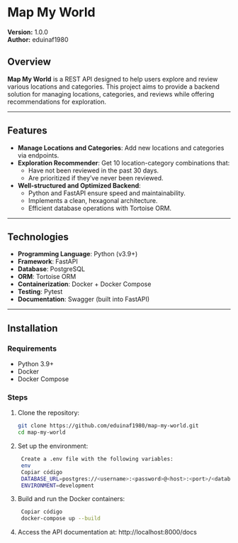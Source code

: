 # Map My World

**Version:** 1.0.0  
**Author:** eduinaf1980  

## **Overview**

**Map My World** is a REST API designed to help users explore and review various locations and categories. This project aims to provide a backend solution for managing locations, categories, and reviews while offering recommendations for exploration.

---

## **Features**

- **Manage Locations and Categories**: Add new locations and categories via endpoints.
- **Exploration Recommender**: Get 10 location-category combinations that:
  - Have not been reviewed in the past 30 days.
  - Are prioritized if they’ve never been reviewed.
- **Well-structured and Optimized Backend**:
  - Python and FastAPI ensure speed and maintainability.
  - Implements a clean, hexagonal architecture.
  - Efficient database operations with Tortoise ORM.

---

## **Technologies**

- **Programming Language**: Python (v3.9+)
- **Framework**: FastAPI
- **Database**: PostgreSQL
- **ORM**: Tortoise ORM
- **Containerization**: Docker + Docker Compose
- **Testing**: Pytest
- **Documentation**: Swagger (built into FastAPI)

---

## **Installation**

### **Requirements**
- Python 3.9+
- Docker
- Docker Compose

### **Steps**
1. Clone the repository:
   ```bash
   git clone https://github.com/eduinaf1980/map-my-world.git
   cd map-my-world
2. Set up the environment:
   ```bash
    Create a .env file with the following variables:
    env
    Copiar código
    DATABASE_URL=postgres://<username>:<password>@<host>:<port>/<database>
    ENVIRONMENT=development
3. Build and run the Docker containers:
   ```bash
    Copiar código
    docker-compose up --build
4. Access the API documentation at: http://localhost:8000/docs
